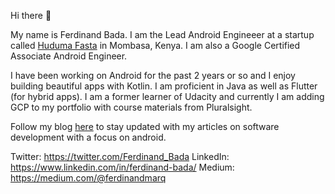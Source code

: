 Hi there 👋

My name is Ferdinand Bada. I am the Lead Android Engineeer at a startup called [Huduma Fasta](http://hudumafasta.co.ke/) in Mombasa, Kenya. I am also a Google Certified Associate Android Engineer.

I have been working on Android for the past 2 years or so and I enjoy building beautiful apps with Kotlin. I am proficient in Java as well as Flutter (for hybrid apps). I am a former learner of Udacity and currently I am adding GCP to my portfolio with course materials from Pluralsight. 

Follow my blog [here](https://effbada.hashnode.dev/) to stay updated with my articles on software development with a focus on android.

Twitter: https://twitter.com/Ferdinand_Bada LinkedIn: https://www.linkedin.com/in/ferdinand-bada/
Medium: https://medium.com/@ferdinandmarq 

